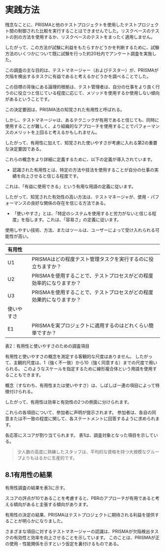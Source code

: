# 実践方法

残念なことに、PRISMAと他のテストプロジェクトを使用したテストプロジェクト間の制御された比較を実行することはできませんでした。リスクベースのテストの別の方法を使用するか、リスクベースのテストをまったく適用しません。

したがって、この方法が試験に利益をもたらすかどうかを判断するために、試験方法のいくつかについて既に試験を行った約20社内でアンケート調査を実施した。

この調査の主な目的は、テストマネージャー（およびテスター）が、PRISMAが欠陥を検出するタスクに有益であると考えるかどうかを調べることでした。

この目標の背後にある論理的根拠は、テスト管理者は、自分の仕事をより良く行うのに役立つと信じている程度に応じて、メソッドを使用するか使用しない傾向があるということです。

この決定要因は、PRISMA法の知覚された有用性と呼ばれる。

しかし、テストマネージャは、あるテクニックが有用であると信じても、同時に使用することが難しく、より組織的なアプローチを使用することでパフォーマンスのメリットを上回ると考えるかもしれません。

したがって、有用性に加えて、知覚された使いやすさが考慮に入れる第2の重要な決定要因である。

これらの概念をより詳細に定義するために、以下の定義が導入されています。

* 認識された有用性とは、特定の方法や技法を使用することが自分の仕事の実績を向上させると信じる程度です。

これは、「有益に使用できる」という有用な用語の定義に従います。

したがって、知覚された有効性の高い方法は、テストマネージャが、使用 - パフォーマンスの良好な関係の存在を信じる方法である。

* 「使いやすさ」とは、「特定のシステムを使用すると労力がないと信じる程度」を指します。これは、「容易さ」の定義に従います。

使用しやすい技術、方法、またはツールは、ユーザーによって受け入れられる可能性が高い。

| 有用性 |  |
| :--- | :--- |
| U1 | PRISMAはどの程度テスト管理タスクを実行するのに役立ちますか？ |
| U2 | PRISMAを使用することで、テストプロセスがどの程度効率的になりますか？ |
| U3 | PRISMAを使用することで、テストプロセスがどの程度効果的になりますか？ |
| 使いやすさ |  |
| E1 | PRISMAを実プロジェクトに適用するのはどれくらい簡単ですか？ |

表2：有用性と使いやすさのための調査項目

有用性と使いやすさの概念を測定する客観的な尺度はありません。 したがって、主観的尺度は、1（強く不一致）から10（強く同意する）までの尺度で用いられる。 このようなスケールを指定するために線形複合体という用語を使用することもできます。

概念（すなわち、有用性または使いやすさ）は、しばしば一連の項目によって特徴付けられる。

したがって、有用性は効率と有効性の2つの側面に分けられます。

これらの各項目について、参加者に声明が提示されます。 参加者は、各自の同意または不一致の程度に関して、各ステートメントに回答するように求められます。

各応答にスコアが割り当てられます。 表1は、調査対象となった項目を示している。

> 少人数の高度に熟練したスタッフは、平均的な資格を持つ大規模なグループよりもはるかに生産的です。

## 8.1有用性の結果

有用性調査の結果を表3に示す。

スコアの評点が10であることを考慮すると、PBRのアプローチが有用であると考える傾向があると主張する傾向があります。

有用性の決定の結果、PRISMAはテストプロジェクトに期待される利益を提供することが明らかになりました。

さまざまな項目に対するテストマネージャーの認識は、PRISMAが欠陥検出タスクの有効性と効率を向上させることを示しています。 このことは、PRISMAが正の使用 - 性能関係を示すという仮定を裏付けるものである。

